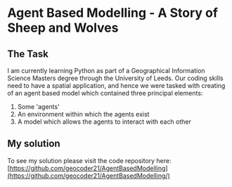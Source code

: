 # Agent Based Modelling - A Story of Sheep and Wolves

<h2> The Task</h2>

I am currently learning Python as part of a Geographical Information Science Masters degree through the University of Leeds.  Our coding skills need to have a spatial application, and hence we were tasked with creating of an agent based model which contained three principal elements:
1.  Some 'agents'
2.  An environment within which the agents exist
3.  A model which allows the agents to interact with each other

<h2> My solution </h2>

To see my solution please visit the code repository here: [https://github.com/geocoder21/AgentBasedModelling](https://github.com/geocoder21/AgentBasedModelling/)


